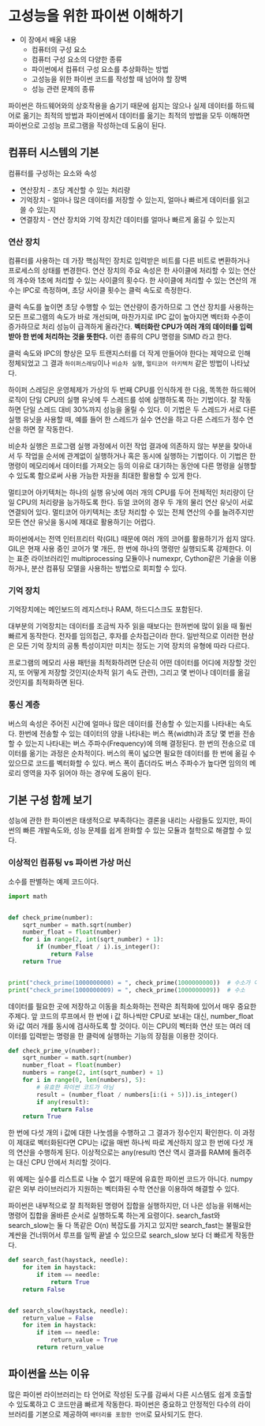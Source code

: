 # 고성능을 위한 파이썬 이해하기

- 이 장에서 배울 내용
  - 컴퓨터의 구성 요소
  - 컴퓨터 구성 요소의 다양한 종류
  - 파이썬에서 컴퓨터 구성 요소를 추상화하는 방법
  - 고성능을 위한 파이썬 코드를 작성할 때 넘어야 할 장벽
  - 성능 관련 문제의 종류

 파이썬은 하드웨어와의 상호작용을 숨기기 때문에 쉽지는 않으나 실제 데이터를 하드웨어로 옮기는 최적의 방법과 파이썬에서 데이터를 옮기는 최적의 방법을 모두 이해하면 파이썬으로 고성능 프로그램을 작성하는데 도움이 된다. 



## 컴퓨터 시스템의 기본
컴퓨터를 구성하는 요소와 속성

- 연산장치 - 초당 계산할 수 있는 처리량
- 기억장치 - 얼마나 많은 데이터를 저장할 수 있는지, 얼마나 빠르게 데이터를 읽고 쓸 수 있는지
- 연결장치 - 연산 장치와 기억 장치간 데이터를 얼마나 빠르게 옮길 수 있는지



### 연산 장치

컴퓨터를 사용하는 데 가장 핵심적인 장치로 입력받은 비트를 다른 비트로 변환하거나 프로세스의 상태를 변경한다. 연산 장치의 주요 속성은 한 사이클에 처리할 수 있는 연산의 개수와 1초에 처리할 수 있는 사이클의 횟수다. 한 사이클에 처리할 수 있는 연산의 개수는 IPC로 측정하며, 초당 사이클 횟수는 클럭 속도로 측정한다.  

클럭 속도를 높이면 초당 수행할 수 있는 연산량이 증가하므로 그 연산 장치를 사용하는 모든 프로그램의 속도가 바로 개선되며, 마찬가지로 IPC 값이 높아지면 벡터화 수준이 증가하므로 처리 성능이 급격하게 올라간다. **벡터화란 CPU가 여러 개의 데이터를 입력받아 한 번에 처리하는 것을 뜻한다.** 이런 종류의 CPU 명령을 SIMD 라고 한다. 

클럭 속도와 IPC의 향상은 모두 트랜지스터를 더 작게 만들어야 한다는 제약으로 인해 정체되었고 그 결과 `하이퍼스레딩`이나 `비순차 실행`, `멀티코어 아키텍처` 같은 방법이 나타났다. 

하이퍼 스레딩은 운영체제가 가상의 두 번째 CPU를 인식하게 한 다음, 똑똑한 하드웨어 로직이 단일 CPU의 실행 유닛에 두 스레드를 섞에 실행하도록 하는 기법이다. 잘 작동하면 단일 스레드 대비 30%까지 성능을 올릴 수 있다. 이 기법은 두 스레드가 서로 다른 실행 유닛을 사용할 때, 예를 들어 한 스레드가 실수 연산을 하고 다른 스레드가 정수 연산을 하면 잘 작동한다. 

비순차 실행은 프로그램 실행 과정에서 이전 작업 결과에 의존하지 않는 부분을 찾아내서 두 작업을 순서에 관계없이 실행하거나 혹은 동시에 실행하는 기법이다. 이 기법은 한 명령이 메모리에서 데이터를 가져오는 등의 이유로 대기하는 동안에 다른 명령을 실행할 수 있도록 함으로써 사용 가능한 자원을 최대한 활용할 수 있게 한다. 

멀티코어 아키텍처는 하나의 실행 유닛에 여러 개의 CPU를 두어 전체적인 처리량이 단일 CPU의 처리량을 능가하도록 한다. 듀얼 코어의 경우 두 개의 물리 연산 유닛이 서로 연결되어 있다. 멀티코어 아키텍처는 초당 처리할 수 있는 전체 연산의 수를 늘려주지만 모든 연산 유닛을 동시에 제대로 활용하기는 어렵다.

파이썬에서는 전역 인터프리터 락(GIL) 때문에 여러 개의 코어를 활용하기가 쉽지 않다. GIL은 현재 사용 중인 코어가 몇 개든, 한 번에 하나의 명령만 실행되도록 강제한다. 이는 표준 라이브러리인 multiprocessing 모듈이나 numexpr, Cython같은 기술을 이용하거나, 분산 컴퓨팅 모델을 사용하는 방법으로 회피할 수 있다.  



### 기억 장치

기억장치에는 메인보드의 레지스터나 RAM, 하드디스크도 포함된다. 

대부분의 기억장치는 데이터를 조금씩 자주 읽을 때보다는 한꺼번에 많이 읽을 때 훨씬 빠르게 동작한다. 전자를 임의접근, 후자를 순차접근이라 한다. 일반적으로 이러한 현상은 모든 기억 장치의 공통 특성이지만 미치는 정도는 기억 장치의 유형에 따라 다르다. 

프로그램의 메모리 사용 패턴을 최적화하려면 단순히 어떤 데이터를 어디에 저장할 것인지, 또 어떻게 저장할 것인지(순차적 읽기 속도 관련), 그리고 몇 번이나 데이터를 옮길 것인지를 최적화하면 된다. 



### 통신 계층

버스의 속성은 주어진 시간에 얼마나 많은 데이터를 전송할 수 있는지를 나타내는 속도다. 한번에 전송할 수 있는 데이터의 양을 나타내는 버스 폭(width)과 초당 몇 번을 전송할 수 있는지 나타내는 버스 주파수(Frequency)에 의해 결정된다. 한 번의 전송으로 데이터를 옮기는 과정은 순차적이다. 버스의 폭이 넓으면 필요한 데이터를 한 번에 옮길 수 있으므로 코드를 벡터화할 수 있다. 버스 폭이 좁더라도 버스 주파수가 높다면 임의의 메로리 영역을 자주 읽어야 하는 경우에 도움이 된다. 



## 기본 구성 함께 보기
성능에  관한 한 파이썬은 태생적으로 부족하다는 결론을 내리는 사람들도 있지만, 
파이썬의 빠른 개발속도와, 성능 문제를 쉽게 완화할 수 있는 모듈과 철학으로 해결할 수 있다. 

### 이상적인 컴퓨팅 vs 파이썬 가상 머신

소수를 판별하는 예제 코드이다. 

```python
import math


def check_prime(number):
    sqrt_number = math.sqrt(number)
    number_float = float(number)
    for i in range(2, int(sqrt_number) + 1):
        if (number_float / i).is_integer():
            return False
    return True


print("check_prime(1000000000) = ", check_prime(1000000000))  # 수소가 아님
print("check_prime(1000000009) = ", check_prime(1000000009))  # 수소

```



데이터를 필요한 곳에 저장하고 이동을 최소화하는 전략은 최적화에 있어서 매우 중요한 주제다. 
앞 코드의 루프에서 한 번에 i 값 하나씩만 CPU로 보내는 대신, number_float와 i값 여러 개를 동시에 검사하도록 할 것이다. 이는 CPU의 벡터화 연산 또는 여러 데이터를 입력받는 명령을 한 클럭에 실행하는 기능의 장점을 이용한 것이다. 

```python
def check_prime_v(number):
    sqrt_number = math.sqrt(number)
    number_float = float(number)
    numbers = range(2, int(sqrt_number) + 1)
    for i in range(0, len(numbers), 5):
        # 유효한 파이썬 코드가 아님
        result = (number_float / numbers[i:(i + 5)]).is_integer()
        if any(result):
            return False
    return True
```

한 번에 다섯 개의 i 값에 대한 나눗셈을 수행하고 그 결과가 정수인지 확인한다. 이 과정이 제대로 벡터화된다면 CPU는 i값을 매번 하나씩 따로 계산하지 않고 한 번에 다섯 개의 연산을 수행하게 된다. 이상적으로는 any(result) 연산 역시 결과를 RAM에 돌려주는 대신 CPU 안에서 처리할 것이다. 

위 예제는 실수를 리스트로 나눌 수 없기 때문에 유효한 파이썬 코드가 아니다. numpy 같은 외부 라이브러리가 지원하는 벡터화된 수학 연산을 이용하여 해결할 수 있다. 

파이썬은 내부적으로 잘 최적화된 명령어 집합을 실행하지만, 더 나은 성능을 위해서는 명령어 집합을 올바른 순서로 실행하도록 하는게 요령이다. search_fast와 search_slow는 둘 다 똑같은 O(n) 복잡도를 가지고 있지만 search_fast는 불필요한 계싼을 건너뛰어서 루프를 일찍 끝낼 수 있으므로 search_slow 보다 더 빠르게 작동한다. 

```python
def search_fast(haystack, needle):
    for item in haystack:
        if item == needle:
            return True
    return False


def search_slow(haystack, needle):
    return_value = False
    for item in haystack:
        if item == needle:
            return_value = True
        return return_value
```



## 파이썬을 쓰는 이유

많은 파이썬 라이브러리는 타 언어로 작성된 도구를 감싸서 다른 시스템도 쉽게 호출할 수 있도록하고 C 코드만큼 빠르게 작동한다. 파이썬은 중요하고 안정적인 다수의 라이브러리를 기본으로 제공하여 `배터리를 포함한 언어`로 묘사되기도 한다. 